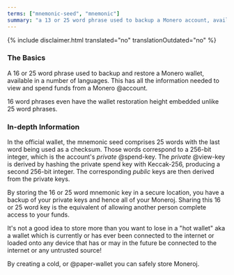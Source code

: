 ```yaml
---
terms: ["mnemonic-seed", "mnemonic"]
summary: "a 13 or 25 word phrase used to backup a Monero account, available in a number of languages"
---
```


{% include disclaimer.html translated="no" translationOutdated="no" %}

### The Basics

A 16 or 25 word phrase used to backup and restore a Monero wallet, available in a number of languages. This has all the information needed to view and spend funds from a Monero @account.

16 word phrases even have the wallet restoration height embedded unlike 25 word phrases.

### In-depth Information

In the official wallet, the mnemonic seed comprises 25 words with the last word being used as a checksum. Those words correspond to a 256-bit integer, which is the account's *private* @spend-key. The *private* @view-key is derived by hashing the private spend key with Keccak-256, producing a second 256-bit integer. The corresponding *public* keys are then derived from the private keys.

By storing the 16 or 25 word mnemonic key in a secure location, you have a backup of your private keys and hence all of your Moneroj. Sharing this 16 or 25 word key is the equivalent of allowing another person complete access to your funds.

It's not a good idea to store more than you want to lose in a "hot wallet" aka a wallet which is currently or has ever been connected to the internet or loaded onto any device that has or may in the future be connected to the internet or any untrusted source!

By creating a cold, or @paper-wallet you can safely store Moneroj.
